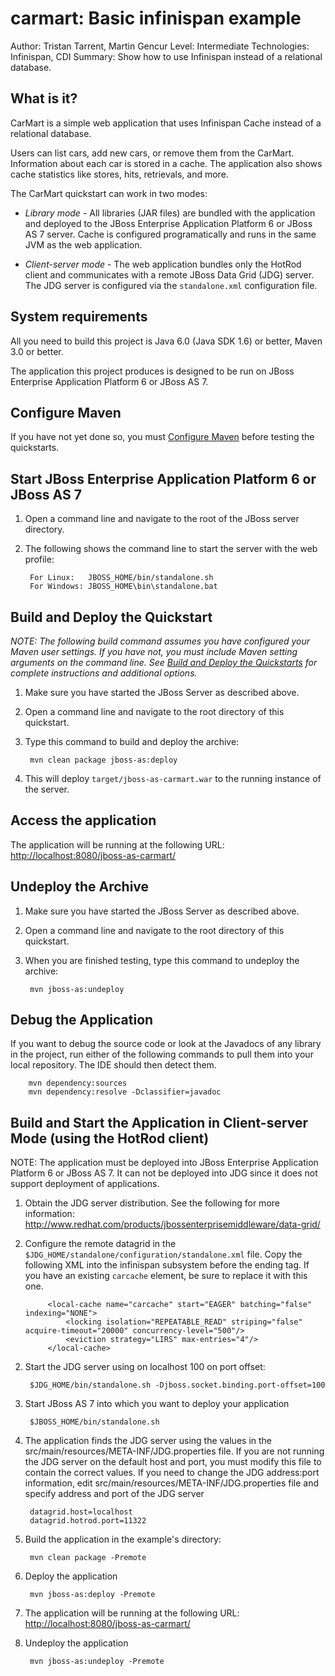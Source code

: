 carmart: Basic infinispan example
=================================
Author: Tristan Tarrent, Martin Gencur
Level: Intermediate
Technologies: Infinispan, CDI
Summary: Show how to use Infinispan instead of a relational database.

What is it?
-----------

CarMart is a simple web application that uses Infinispan Cache instead of a relational database.

Users can list cars, add new cars, or remove them from the CarMart. Information about each car is stored in a cache. The application also shows cache statistics like stores, hits, retrievals, and more.

The CarMart quickstart can work in two modes: 

* _Library mode_  -  All libraries (JAR files) are bundled with the application and deployed to the JBoss Enterprise Application Platform 6 or JBoss AS 7 server. Cache is configured programatically and runs in the same JVM as the web application. 

* _Client-server mode_ - The web application bundles only the HotRod client and communicates with a remote JBoss Data Grid (JDG) server. The JDG server is configured via the `standalone.xml` configuration file.


System requirements
-------------------

All you need to build this project is Java 6.0 (Java SDK 1.6) or better, Maven 3.0 or better.

The application this project produces is designed to be run on JBoss Enterprise Application Platform 6 or JBoss AS 7. 

 
Configure Maven
---------------

If you have not yet done so, you must [Configure Maven](../README.md#configure-maven-) before testing the quickstarts.


Start JBoss Enterprise Application Platform 6 or JBoss AS 7
-------------------------

1. Open a command line and navigate to the root of the JBoss server directory.
2. The following shows the command line to start the server with the web profile:

        For Linux:   JBOSS_HOME/bin/standalone.sh
        For Windows: JBOSS_HOME\bin\standalone.bat


Build and Deploy the Quickstart
-------------------------

_NOTE: The following build command assumes you have configured your Maven user settings. If you have not, you must include Maven setting arguments on the command line. See [Build and Deploy the Quickstarts](../README.md#buildanddeploy) for complete instructions and additional options._

1. Make sure you have started the JBoss Server as described above.
2. Open a command line and navigate to the root directory of this quickstart.
3. Type this command to build and deploy the archive:

        mvn clean package jboss-as:deploy
        
4. This will deploy `target/jboss-as-carmart.war` to the running instance of the server.
 

Access the application
---------------------

The application will be running at the following URL: <http://localhost:8080/jboss-as-carmart/>


Undeploy the Archive
--------------------

1. Make sure you have started the JBoss Server as described above.
2. Open a command line and navigate to the root directory of this quickstart.
3. When you are finished testing, type this command to undeploy the archive:

        mvn jboss-as:undeploy


Debug the Application
------------------------------------

If you want to debug the source code or look at the Javadocs of any library in the project, run either of the following commands to pull them into your local repository. The IDE should then detect them.

        mvn dependency:sources
        mvn dependency:resolve -Dclassifier=javadoc


Build and Start the Application in Client-server Mode (using the HotRod client)
---------------------------------------------------------------------------------

NOTE: The application must be deployed into JBoss Enterprise Application Platform 6 or JBoss AS 7. It can not be deployed into JDG since it does not support deployment of applications. 

1. Obtain the JDG server distribution. See the following for more information: <http://www.redhat.com/products/jbossenterprisemiddleware/data-grid/>

2. Configure the remote datagrid in the `$JDG_HOME/standalone/configuration/standalone.xml` file. Copy the following XML into the infinispan subsystem before the ending </cache-container> tag. If you have an existing `carcache` element, be sure to replace it with this one.
       
            <local-cache name="carcache" start="EAGER" batching="false" indexing="NONE">
                <locking isolation="REPEATABLE_READ" striping="false" acquire-timeout="20000" concurrency-level="500"/>
                <eviction strategy="LIRS" max-entries="4"/>
            </local-cache>
   
2) Start the JDG server using on localhost 100 on port offset: 
    
        $JDG_HOME/bin/standalone.sh -Djboss.socket.binding.port-offset=100

3) Start JBoss AS 7 into which you want to deploy your application

        $JBOSS_HOME/bin/standalone.sh

4) The application finds the JDG server using the values in the src/main/resources/META-INF/JDG.properties file. If you are not running the JDG server on the default host and port, you must modify this file to contain the correct values. If you need to change the JDG address:port information, edit src/main/resources/META-INF/JDG.properties file and specify address and port of the JDG server

        datagrid.host=localhost
        datagrid.hotrod.port=11322

5) Build the application in the example's directory:

        mvn clean package -Premote

6) Deploy the application

        mvn jboss-as:deploy -Premote

7) The application will be running at the following URL: <http://localhost:8080/jboss-as-carmart/>

8) Undeploy the application

        mvn jboss-as:undeploy -Premote


